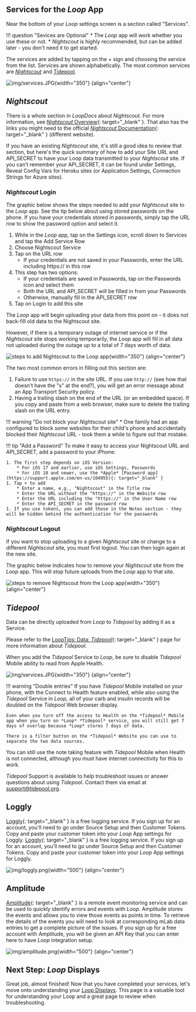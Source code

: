 ## Services for the *Loop* App

Near the bottom of your *Loop* settings screen is a section called "Services".

!!! question "Sevices are Optional"
    * The *Loop* app will work whether you use these or not.
    * *Nightscout* is highly recommended, but can be added later - you don't need it to get started.

The services are added by tapping on the &plus; sign and choosing the service from the list. Services are shown alphabetically. The most common services are [*Nightscout*](#nightscout) and [Tidepool](#tidepool).

![img/services.JPG](img/services.png){width="350"}
{align="center"}

## *Nightscout*

There is a whole section in *LoopDocs* about *Nightscout*. For more information, see [*Nightscout* Overview](../nightscout/overview.md){: target="_blank" }. That also has the links you might need to the official [*Nightscout* Documentation](https://nightscout.github.io/){: target="_blank" } (different website).

If you have an existing *Nightscout* site, it's still a good idea to review that section, but here's the quick summary of how to add your Site URL and API_SECRET to have your Loop data transmitted to your *Nightscout* site. If you can’t remember your API_SECRET, it can be found under Settings, Reveal Config Vars for Heroku sites (or Application Settings, Connection Strings for Azure sites).

### *Nightscout* Login

The graphic below shows the steps needed to add your *Nightscout* site to the *Loop* app. See the tip below about using stored passwords on the phone. If you have your credentials stored in passwords, simply tap the URL row to show the password option and select it.

1. While in the *Loop* app, tap on the Settings icon, scroll down to Services and tap the Add Service Row
2. Choose Nightscout Service
3. Tap on the URL row
    * If your credentials are not saved in your Passwords, enter the URL including https:// in this row
4. This step has two options:
    * If your credentials are saved in Passwords, tap on the Passwords icon and select them
    * Both the URL and API_SECRET will be filled in from your Passwords
    * Otherwise, manually fill in the API_SECRET row
5. Tap on Login to add this site

The *Loop* app will begin uploading your data from this point on - it does not back-fill old data to the Nightscout site.

However, if there is a temporary outage of internet service or if the *Nightscout* site stops working temporarily, the *Loop* app will fill in all data not uploaded during the outage up to a total of 7 days worth of data.

![steps to add Nightscout to the Loop app](img/nightscout-login.svg){width="350"}
{align="center"}

The two most common errors in filling out this section are:

1. Failure to use `https://`  in the site URL.  If you use `http://` (see how that doesn't have the "s" at the end?), you will get an error message about an App Transport Security policy.
2. Having a trailing slash on the end of the URL (or an embedded space). If you copy and paste from a web browser, make sure to delete the trailing slash on the URL entry.

!!! warning "Do not block your *Nightscout* site"
    * One family had an app configured to block some websites for their child's phone and accidentally blocked their *Nightscout* URL - took them a while to figure out that mistake.

!!! tip "Add a Password"
    To make it easy to access your Nightscout URL and API_SECRET, add a password to your iPhone:

    1. The first step depends on iOS Version:
        * For iOS 17 and earlier, use iOS Settings, Passwords
        * For iOS 18 and newer, use the *Apple* [Password app](https://support.apple.com/en-us/104955){: target="_blank" }
    1. Tap + to add
        * Enter a name, e.g., "Nightscout" in the Title row
        * Enter the URL without the "https://" in the Website row
        * Enter the URL including the "https://" in the User Name row
        * Enter the API_SECRET in the password row
    1. If you use tokens, you can add those in the Notes section - they will be hidden behind the authentication for the passwords

### *Nightscout* Logout

If you want to stop uploading to a given *Nightscout* site or change to a different *Nightscout* site, you must first logout. You can then login again at the new site.

The graphic below indicates how to remove your *Nightscout* site from the *Loop* app. This will stop future uploads from the *Loop* app to that site.

![steps to remove Nightscout from the Loop app](img/nightscout-logout.png){width="350"}
{align="center"}

## *Tidepool*

Data can be directly uploaded from *Loop* to *Tidepool* by adding it as a Service.

Please refer to the [LoopTips: Data: *Tidepool*](https://loopkit.github.io/looptips/data/tidepool/){: target="_blank" } page for more information about *Tidepool*.

When you add the *Tidepool* Service to *Loop*, be sure to disable *Tidepool* Mobile ability to read from Apple Health.

![img/services.JPG](img/tidepool-mobile.png){width="350"}
{align="center"}

!!! warning "Double entries"
    If you have *Tidepool* Mobile installed on your phone, with the Connect to Health feature enabled, while also using the *Tidepool* Service in *Loop*, all of your carb and insulin records will be doubled on the *Tidepool* Web browser display.

    Even when you turn off the access to Health on the *Tidepool* Mobile app when you turn on *Loop* *Tidepool* service, you will still get 7 days of overlap because *Loop* stores 7 days of data.

    There is a filter button on the *Tidepool* Website you can use to separate the two data sources.

You can still use the note taking feature with *Tidepool* Mobile when Health is not connected, although you must have internet connectivity for this to work.

*Tidepool* Support is available to help troubleshoot issues or answer questions about using *Tidepool*. Contact them via email at support@tidepool.org.

## Loggly

[Loggly](https://loggly.com){: target="_blank" } is a free logging service. If you sign up for an account, you'll need to go under Source Setup and then Customer Tokens. Copy and paste your customer token into your *Loop* App settings for Loggly.
[Loggly](https://loggly.com){: target="_blank" } is a free logging service. If you sign up for an account, you'll need to go under Source Setup and then Customer Tokens. Copy and paste your customer token into your *Loop* App settings for Loggly.

![img/loggly.png](img/loggly.png){width="500"}
{align="center"}

## Amplitude

[Amplitude](https://amplitude.com){: target="_blank" } is a remote event monitoring service and can be used to quickly identify errors and events with *Loop*. Amplitude stores the events and allows you to view those events as points in time. To retrieve the details of the events you will need to look at corresponding mLab data entries to get a complete picture of the issues. If you sign up for a free account with Amplitude, you will be given an API Key that you can enter here to have *Loop* integration setup.

![img/amplitude.png](img/amplitude.png){width="500"}
{align="center"}

## Next Step: *Loop* Displays

Great job, almost finished! Now that you have completed your services, let's move onto understanding your [*Loop* Displays](displays-v3.md). This page is a valuable tool for understanding your Loop and a great page to review when troubleshooting.
